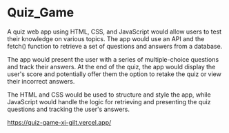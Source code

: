 # Quiz_Game


A quiz web app using HTML, CSS, and JavaScript would allow users to test their knowledge on various topics. The app would use an API and the fetch() function to retrieve a set of questions and answers from a database. 

The app would present the user with a series of multiple-choice questions and track their answers. At the end of the quiz, the app would display the user's score and potentially offer them the option to retake the quiz or view their incorrect answers. 

The HTML and CSS would be used to structure and style the app, while JavaScript would handle the logic for retrieving and presenting the quiz questions and tracking the user's answers.


https://quiz-game-xi-gilt.vercel.app/
